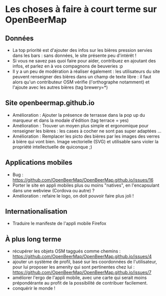 # Les choses à faire à court terme sur OpenBeerMap

## Données 

* La top priorité est d'ajouter des infos sur les bières pression servies dans les bars : sans données, le site présente peu d'intérêt !
* Si vous ne savez pas quoi faire pour aider, contribuez en ajoutant des infos, et parlez en à vos compagnons de beuveries :p
* Il y a un peu de modération à réaliser également : les utilisateurs du site peuvent renseigner des bières dans un champ de texte libre : il faut alors qu'un contributeur OSM vérifie (l'orthographe notamment) et l'ajoute avec les autres bières (tag brewery=*)

 
 
## Site openbeermap.github.io 
* Amélioration : Ajouter la présence de terrasse dans la pop up du marqueur et dans la modale d'édition (tag terrace = yes)
* Amélioration : Trouver un moyen plus simple et ergonomique pour renseigner les bières : les cases à cocher ne sont pas super adaptées ...
* Amélioration : Remplacer les picto des bières par les images des verres à bière qui vont bien. Image vectorielle (SVG) et utilisable sans violer la propriété intellectuelle de quiconque ;)

 
 
## Applications mobiles 
* Bug : https://github.com/OpenBeerMap/OpenBeerMap.github.io/issues/16
* Porter le site en appli mobiles plus ou moins "natives", en l'encapsulant dans une webview (Cordova ou autre) ?
* Amélioration : refaire le logo, on doit pouvoir faire plus joli !
 
 
## Internationalisation 
* Traduire le manifeste de l'appli mobile Firefox

 
 
## À plus long terme 

* récupérer les objets OSM taggués comme chemins : https://github.com/OpenBeerMap/OpenBeerMap.github.io/issues/4
* ajouter un système de profil, basé sur les coordonnées de l'utilisateur, pour lui proposer les amenity qui sont pertinentes chez lui : https://github.com/OpenBeerMap/OpenBeerMap.github.io/issues/7
* améliorer l'ergo de l'appli mobile, avec une carte qui serait moins prépondérante au profit de la possibilité de contribuer facilement.
* conquérir le monde !


